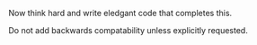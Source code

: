 Now think hard and write eledgant code that completes this.

Do not add backwards compatability unless explicitly requested.
